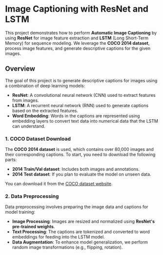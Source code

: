 # Image Captioning with ResNet and LSTM

This project demonstrates how to perform **Automatic Image Captioning** by using **ResNet** for image feature extraction and **LSTM** (Long Short-Term Memory) for sequence modeling. We leverage the **COCO 2014 dataset**, process image features, and generate descriptive captions for the given images.

## Overview

The goal of this project is to generate descriptive captions for images using a combination of deep learning models:
- **ResNet**: A convolutional neural network (CNN) used to extract features from images.
- **LSTM**: A recurrent neural network (RNN) used to generate captions based on the extracted features.
- **Word Embedding**: Words in the captions are represented using embedding layers to convert text data into numerical data that the LSTM can understand.

### 1. **COCO Dataset Download**
The **COCO 2014 dataset** is used, which contains over 80,000 images and their corresponding captions. To start, you need to download the following parts:
- **2014 Train/Val dataset**: Includes both images and annotations.
- **2014 Test dataset**: If you plan to evaluate the model on unseen data.

You can download it from the [COCO dataset website](http://cocodataset.org/#download).

### 2. **Data Preprocessing**
Data preprocessing involves preparing the image data and captions for model training:
- **Image Processing**: Images are resized and normalized using **ResNet's pre-trained weights**.
- **Text Processing**: The captions are tokenized and converted to word embeddings for feeding into the LSTM model.
- **Data Augmentation**: To enhance model generalization, we perform random image transformations (e.g., flipping, rotation).

 
